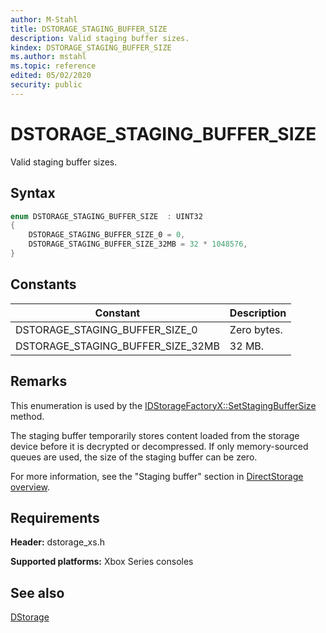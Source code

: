 ```yaml
---
author: M-Stahl
title: DSTORAGE_STAGING_BUFFER_SIZE
description: Valid staging buffer sizes.
kindex: DSTORAGE_STAGING_BUFFER_SIZE
ms.author: mstahl
ms.topic: reference
edited: 05/02/2020
security: public
---
```


# DSTORAGE_STAGING_BUFFER_SIZE  

Valid staging buffer sizes.    

## Syntax  
  
```cpp
enum DSTORAGE_STAGING_BUFFER_SIZE  : UINT32  
{  
    DSTORAGE_STAGING_BUFFER_SIZE_0 = 0,  
    DSTORAGE_STAGING_BUFFER_SIZE_32MB = 32 * 1048576,  
}  
```  
  
## Constants  
  
| Constant | Description |
| --- | --- |
| DSTORAGE_STAGING_BUFFER_SIZE_0 | Zero bytes. |  
| DSTORAGE_STAGING_BUFFER_SIZE_32MB | 32 MB. |  
  
## Remarks  

This enumeration is used by the [IDStorageFactoryX::SetStagingBufferSize](../interfaces/IDStorageFactoryX/methods/idstoragefactoryx_setstagingbuffersize.md) method. 

The staging buffer temporarily stores content loaded from the storage device before it is decrypted or decompressed. If only memory-sourced queues are used, the size of the staging buffer can be zero. 

For more information, see the "Staging buffer" section in [DirectStorage overview](../../../../system/overviews/directstorage/directstorage-overview.md). 
  
## Requirements  
  
**Header:** dstorage_xs.h  
   
**Supported platforms:** Xbox Series consoles  
  
## See also  
[DStorage](../dstorage_members.md)  
  